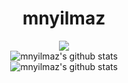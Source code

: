 <div align="center">
<h1>mnyilmaz</h1>
  
![](https://github.com/Calalari/Calalari/blob/main/butterfly.gif)
<br/>
![mnyilmaz's github stats](https://github-readme-stats.vercel.app/api?username=mnyilmaz&show_icons=true&title_color=C9BBCF&icon_color=F0F0F0&text_color=7F8487&bg_color=00000000&border_color=373737&show_icons=true&layout=compact") 
<br/>
![mnyilmaz's github stats](https://github-readme-stats.vercel.app/api/top-langs/?username=mnyilmaz&title_color=827397&icon_color=F0F0F0&text_color=7F8487&bg_color=00000000&border_color=373737&layout=compact)

</div> 
